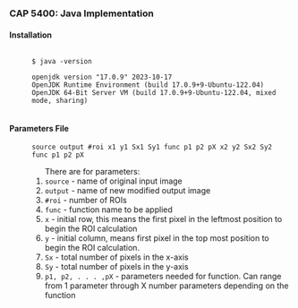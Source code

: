 <h3>CAP 5400: Java Implementation</h3>
<dl>
    <dt><h4>Installation</h4></dt>
    <dd>
        <code>
$ java -version
        </code>
        <code>
openjdk version "17.0.9" 2023-10-17
OpenJDK Runtime Environment (build 17.0.9+9-Ubuntu-122.04)
OpenJDK 64-Bit Server VM (build 17.0.9+9-Ubuntu-122.04, mixed mode, sharing)
        </code>
    </dd>
</dl>
<dl>
    <dt><h4>Parameters File</h4></dt>
    <dd>
        <code>source output #roi x1 y1 Sx1 Sy1 func p1 p2 pX x2 y2 Sx2 Sy2 func p1 p2 pX</code>
        <ol>There are for parameters:
            <li><code>source</code> - name of original input image</li>
            <li><code>output</code> - name of new modified output image</li>
            <li><code>#roi</code> - number of ROIs</li>
            <li><code>func</code> - function name to be applied</li>
            <li><code>x</code> - initial row, this means the first pixel in the leftmost position to begin the ROI 
                calculation</li>
            <li><code>y</code> - initial column, means first pixel in the top most position to begin the ROI 
                calculation.</li>
            <li><code>Sx</code> - total number of pixels in the x-axis</li>
            <li><code>Sy</code> - total number of pixels in the y-axis</li>
            <li><code>p1, p2, . . . ,pX</code> - parameters needed for function. Can range from 1 parameter through X 
                number parameters depending on the function</li>
        </ol>
    </dd>
</dl>

